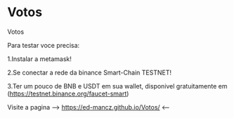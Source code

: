 # Votos
Votos

Para testar voce precisa: 

1.Instalar a metamask!

2.Se conectar a rede da binance Smart-Chain TESTNET!

3.Ter um pouco de BNB e USDT em sua wallet, disponivel gratuitamente em (https://testnet.binance.org/faucet-smart)

Visite a pagina --> https://ed-mancz.github.io/Votos/ <--
